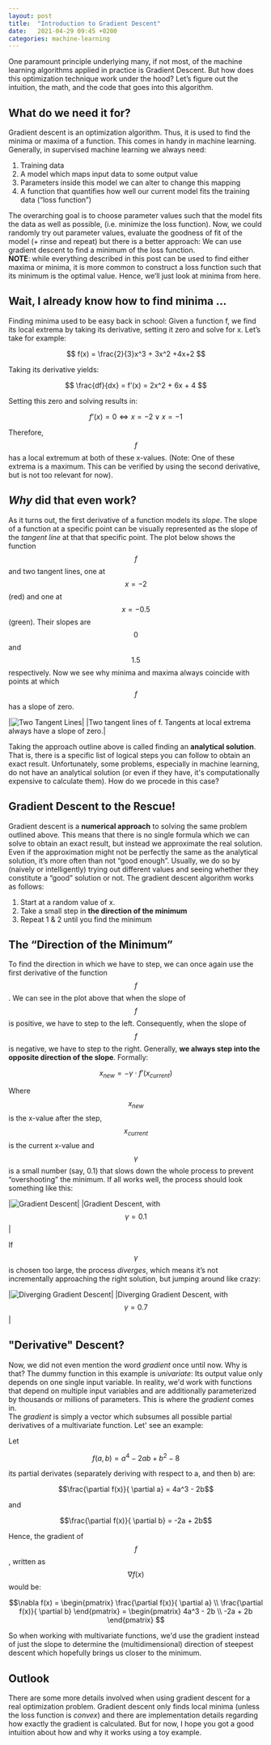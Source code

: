 ```yaml
---
layout: post
title:  "Introduction to Gradient Descent"
date:   2021-04-29 09:45 +0200
categories: machine-learning
---
```


One paramount principle underlying many, if not most, of the machine learning algorithms applied in practice is Gradient Descent. But how does this optimization technique work under the hood? Let’s figure out the intuition, the math, and the code that goes into this algorithm.

## What do we need it for?
Gradient descent is an optimization algorithm. Thus, it is used to find the minima or maxima of a function. This comes in handy in machine learning. Generally, in supervised machine learning we always need:
1. Training data
2. A model which maps input data to some output value 
3. Parameters inside this model we can alter to change this mapping
4. A function that quantifies how well our current model fits the training data (“loss function”)  

The overarching goal is to choose parameter values such that the model fits the data as well as possible, (i.e. minimize the loss function). Now, we could randomly try out parameter values, evaluate the goodness of fit of the model (+ rinse and repeat) but there is a better approach: We can use gradient descent to find a minimum of the loss function.  
**NOTE**: while everything described in this post can be used to find either maxima or minima, it is more common to construct a loss function such that its minimum is the optimal value. Hence, we’ll just look at minima from here.

## Wait, I already know how to find minima …
Finding minima used to be easy back in school: Given a function f, we find its local extrema by taking its derivative, setting it zero and solve for x. Let’s take for example:  

$$ 
f(x) = \frac{2}{3}x^3 + 3x^2 +4x+2
$$  

Taking its derivative yields:  

$$ \frac{df}{dx} = f’(x) = 2x^2 + 6x + 4 $$  

Setting this zero and solving results in:  

$$ f’(x)=0 \Leftrightarrow x = -2 \vee x=-1$$  


Therefore, $$f$$ has a local extremum at both of these x-values. (Note: One of these extrema is a maximum. This can be verified by using the second derivative, but is not too relevant for now).  

## *Why* did that even work? 
As it turns out, the first derivative of a function models its *slope*. The slope of a function at a specific point can be visually represented as the slope of the *tangent line* at that that specific point. The plot below shows the function $$f$$ and two tangent lines, one at $$x=-2$$ (red) and one at $$x=-0.5$$ (green). Their slopes are $$0$$ and $$1.5$$ respectively. Now we see why minima and maxima always coincide with points at which $$f$$ has a slope of zero.

|![Two Tangent Lines](/assets/images/gradient-descent/two_tangents.png)|
|Two tangent lines of f. Tangents at local extrema always have a slope of zero.|

Taking the approach outline above is called finding an **analytical solution**. That is, there is a specific list of logical steps you can follow to obtain an exact result. Unfortunately, some problems, especially in machine learning, do not have an analytical solution (or even if they have, it's computationally expensive to calculate them). How do we procede in this case?


## Gradient Descent to the Rescue!
Gradient descent is a **numerical approach** to solving the same problem outlined above. This means that there is no single formula which we can solve to obtain an exact result, but instead we approximate the real solution. Even if the approximation might not be perfectly the same as the analytical solution, it’s more often than not “good enough”. Usually, we do so by (naively or intelligently) trying out different values and seeing whether they constitute a “good” solution or not.
The gradient descent algorithm works as follows:
1.	Start at a random value of x.
2.	Take a small step in **the direction of the minimum**
3.	Repeat 1 & 2 until you find the minimum

## The “Direction of the Minimum”
To find the direction in which we have to step, we can once again use the first derivative of the function $$f$$. We can see in the plot above that when the slope of $$f$$ is positive, we have to step to the left. Consequently, when the slope of $$f$$ is negative, we have to step to the right. Generally, **we always step into the opposite direction of the slope**. Formally:  

$$x_{new} = - \gamma \cdot f’(x_{current})$$

Where $$ x_{new}$$ is the x-value after the step, $$ x_{current}$$ is the current x-value and $$\gamma$$ is a small number (say, 0.1) that slows down the whole process to prevent “overshooting” the minimum. If all works well, the process should look something like this:

|![Gradient Descent](/assets/images/gradient-descent/gradient_descent.gif)|
|Gradient Descent, with $$\gamma = 0.1$$|

If $$\gamma$$ is chosen too large, the process *diverges*, which means it’s not incrementally approaching the right solution, but jumping around like crazy:

|![Diverging Gradient Descent](/assets/images/gradient-descent/diverging_gradient_descent.gif)|
|Diverging Gradient Descent, with $$\gamma = 0.7$$|

## "Derivative" Descent?
Now, we did not even mention the word *gradient* once until now. Why is that? The dummy function in this example is *univariate*: Its output value only depends on one single input variable. In reality, we'd work with functions that depend on multiple input variables and are additionally parameterized by thousands or millions of parameters. This is where the *gradient* comes in.  
The *gradient* is simply a vector which subsumes all possible partial derivatives of a multivariate function. Let' see an example:

Let 

$$f(a, b) = a^4 - 2ab + b^2 - 8$$

its partial derivates (separately deriving with respect to a, and then b) are:

$$\frac{\partial f(x)}{ \partial a} = 4a^3 - 2b$$

and

$$\frac{\partial f(x)}{ \partial b} = -2a + 2b$$

Hence, the gradient of $$f$$, written as $$\nabla f(x)$$ would be:

$$\nabla f(x) 
= \begin{pmatrix} \frac{\partial f(x)}{ \partial a} \\ \frac{\partial f(x)}{ \partial b} \end{pmatrix} 
= \begin{pmatrix} 4a^3 - 2b \\ -2a + 2b \end{pmatrix} $$


So when working with multivariate functions, we'd use the gradient instead of just the slope to determine the (multidimensional) direction of steepest descent which hopefully brings us closer to the minimum.

## Outlook
There are some more details involved when using gradient descent for a real optimization problem. Gradient descent only finds local minima (unless the loss function is *convex*) and there are implementation details regarding how exactly the gradient is calculated. But for now, I hope you got a good intuition about how and why it works using a toy example.
